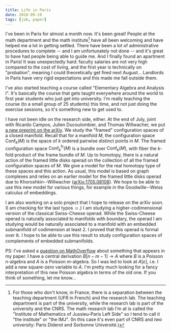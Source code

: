 ```yaml
---
title: Life in Paris
date: 2018-09-19
tags: [job, paper]
---
```


I've been in Paris for almost a month now.
It's been great!
People at the math department and the math institute[^1] have all been welcoming and have helped me a lot in getting settled.
There have been a lot of administrative procedures to complete -- and I am unfortunately not done -- and it's great to have had people being able to guide me.
And I finally found an apartment in Paris!
It was unexpectedly hard: faculty salaries are not very high compared to the cost of living, and the first year is technically on "probation", meaning I could theoretically get fired next August...
Landlords in Paris have very rigid expectations and this made me fall outside them.


I've also started teaching a course called "Elementary Algebra and Analysis I".
It's basically the course that gets taught everywhere around the world to first year students who just get into university.
I'm really teaching the course (to a small group of 25 students) this time, and not just doing the exercise sessions, so it's something new to get used to.

I have not been idle on the research side, either.
At the end of July, joint with Ricardo Campos, Julien Ducoulombier, and Thomas Willwacher, we put [a new preprint on the arXiv](https://arxiv.org/abs/1807.08319).
We study the "framed" configuration spaces of a closed manifold.
Recall that for a manifold $M$, the configuration space $\operatorname{Conf}_k(M)$ is the space of $k$ ordered pairwise distinct points in $M$.
The framed configuration space $\operatorname{Conf}^{\mathrm{fr}}_k(M)$ is a bundle over $\operatorname{Conf}_k(M)$, with fiber the $k$-fold product of the frame bundle of $M$.
Up to homotopy, there is a natural action of the framed little disks operad on the collection of all the framed configuration spaces of $M$.
We give a model for the real homotopy type of these spaces and this action.
As usual, this model is based on graph complexes and relies on an earlier model for the framed little disks operad due to Khoroshkin--Willwacher ([arXiv:1705.08108](https://arxiv.org/abs/1705.08108)).
We hope to be able to use this new model for various things, for example in the Goodwille--Weiss calculus of embeddings.

I am also working on a solo project that I hope to release on the arXiv soon.
(I am checking for the last typos ☺.)
I am studying a higher-codimensional version of the classical Swiss-Cheese operad.
While the Swiss-Cheese operad is naturally associated to manifolds with boundary, the operad I am studying would be naturally associated to a manifold with an embedded submanifold of codimension at least 2.
I proved that this operad is formal over $\mathbb{R}$.
I hope to be able to use this result to study configuration spaces of complements of embedded submanifolds.

PS: I've asked a [question on MathOverflow](https://mathoverflow.net/q/310921/36146) about something that appears in my paper.
I have a central derivation $B[n-m-1] \to A$ where $B$ is a Poisson $n$-algebra and $A$ is a Poisson $m$-algebra.
So I was led to look at $A[\varepsilon]$, i.e. I add a new square-zero variable to $A$.
I'm pretty much looking for a fancy interpretation of this new Poisson algebra in terms of the old one.
If you think of something, let me know...

[^1]: For those who don't know, in France, there is a separation between the teaching department (UFR in French) and the research lab. The teaching department is part of the university, while the research lab is part of the university and the CNRS. The math research lab I'm at is called the "Institute of Mathematics of Jussieu-Paris Left Side" so I tend to call it "the institute" or "the IMJ". (In this case it's even part of CNRS and _two_ university: Paris Diderot and Sorbonne Université.)
